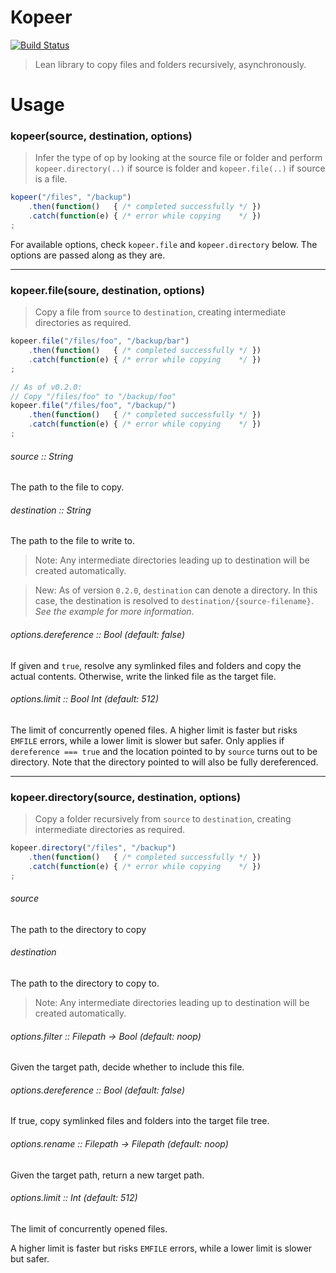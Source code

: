 Kopeer
======


[![Build Status](https://travis-ci.org/felixSchl/kopeer.svg?branch=master)](https://travis-ci.org/felixSchl/kopeer)

> Lean library to copy files and folders recursively, asynchronously.

Usage
=====

### kopeer(source, destination, options)

> Infer the type of op by looking at the source file or folder and perform
> `kopeer.directory(..)` if source is folder and `kopeer.file(..)` if source is
> a file.

```javascript
kopeer("/files", "/backup")
    .then(function()   { /* completed successfully */ })
    .catch(function(e) { /* error while copying    */ })
;
```

For available options, check `kopeer.file` and `kopeer.directory`
below. The options are passed along as they are.

---

### kopeer.file(soure, destination, options)

> Copy a file from `source` to `destination`, creating intermediate directories
> as required.

```javascript
kopeer.file("/files/foo", "/backup/bar")
    .then(function()   { /* completed successfully */ })
    .catch(function(e) { /* error while copying    */ })
;

// As of v0.2.0:
// Copy "/files/foo" to "/backup/foo"
kopeer.file("/files/foo", "/backup/")
    .then(function()   { /* completed successfully */ })
    .catch(function(e) { /* error while copying    */ })
;
```

###### source :: String

The path to the file to copy.

###### destination :: String

The path to the file to write to.

> Note: Any intermediate directories leading up to destination will be created
  automatically.

> New: As of version `0.2.0`, `destination` can denote a directory. In this case,
  the destination is resolved to `destination/{source-filename}`. _See the
  example for more information._

###### options.dereference :: Bool (default: false)

If given and `true`, resolve any symlinked files and folders and copy
the actual contents. Otherwise, write the linked file as the target file.

###### options.limit :: Bool Int (default: 512)

The limit of concurrently opened files.
A higher limit is faster but risks `EMFILE` errors, while a lower limit is
slower but safer. Only applies if `dereference === true` and the location
pointed to by `source` turns out to be directory. Note that the directory
pointed to will also be fully dereferenced.

---

### kopeer.directory(source, destination, options)

> Copy a folder recursively from `source` to `destination`, creating
> intermediate directories as required.

```javascript
kopeer.directory("/files", "/backup")
    .then(function()   { /* completed successfully */ })
    .catch(function(e) { /* error while copying    */ })
;
```

###### source

The path to the directory to copy

###### destination

The path to the directory to copy to.

> Note: Any intermediate directories leading up to destination will be created
  automatically.

###### options.filter :: Filepath -> Bool (default: noop)

Given the target path, decide whether to include this file.

###### options.dereference :: Bool (default: false)

If true, copy symlinked files and folders into the target file tree.

###### options.rename :: Filepath -> Filepath (default: noop)

Given the target path, return a new target path.

###### options.limit :: Int (default: 512)

The limit of concurrently opened files.

A higher limit is faster but risks `EMFILE` errors, while a lower limit is
slower but safer.
